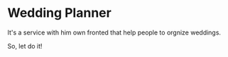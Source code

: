 # Wedding Planner

It's a service with him own fronted that help people to orgnize weddings.

So, let do it!